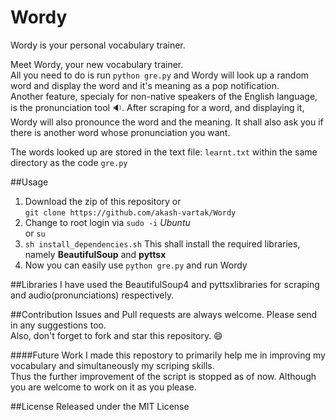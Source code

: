 # Wordy
Wordy is your personal vocabulary trainer.

Meet Wordy, your new vocabulary trainer.  <br>
All you need to do is run 
`python gre.py`
 and Wordy will look up a random word and display the word and it's meaning as a pop notification.  <br>
Another feature, specialy for non-native speakers of the English language, is the pronunciation tool :sound:.
After scraping for a word, and displaying it, Wordy will also pronounce the word and the meaning. It shall also ask you if there is
another word whose pronunciation you want.

The words looked up are stored in the text file: `learnt.txt` within the same directory as the code `gre.py`

##Usage
1. Download the zip of this repository or  <br>
`git clone https://github.com/akash-vartak/Wordy`  <br>
2. Change to root login via `sudo -i` *Ubuntu*  <br>
or `su`
3. `sh install_dependencies.sh` This shall install the required libraries, namely **BeautifulSoup** and **pyttsx**
4. Now you can easily use `python gre.py` and run Wordy

##Libraries
I have used the BeautifulSoup4 and pyttsxlibraries for scraping and audio(pronunciations) respectively.

##Contribution
Issues and Pull requests are always welcome. Please send in any suggestions too.  <br>
Also, don't forget to fork and star this repository. :smile:

####Future Work
I made this repostory to primarily help me in improving my vocabulary and simultaneously my scriping skills.  <br>
Thus the further improvement of the script is stopped as of now. Although you are welcome to work on it as you please.

##License
Released under the MIT License
